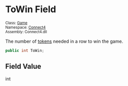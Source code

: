 # ToWin Field

<sub>Class: [Game](../Game.md)  
Namespace: [Connect4](../../Connect4.md)  
Assembly: Connect4.dll</sub>

The number of [tokens](../../Token/Token.md) needed in a row to win the game.

```cs
public int ToWin;
```

## Field Value
int